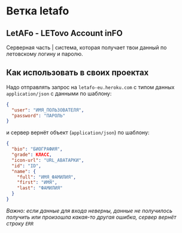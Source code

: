 # Ветка letafo
## LetAFo - LETovo Account inFO 

Серверная часть | система, которая получает твои данный по летовскому логину и паролю.

## Как использовать в своих проектах

Надо отправлять запрос на `letafo-eu.heroku.com` с типом данных `application/json` с данными по шаблону:

```json
{
  "user": "ИМЯ_ПОЛЬЗОВАТЕЛЯ",
  "password": "ПАРОЛЬ"
}
```

и сервер вернёт объект (`application/json`) по шаблону:
```json
{
  "bio": "БИОГРАФИЯ",
  "grade": КЛАСС,
  "icon-url": "URL_АВАТАРКИ",
  "id": "ID",
  "name": {
    "full": "ИМЯ_ФАМИЛИЯ",
    "first": "ИМЯ",
    "last": "ФАМИЛИЯ"
  }
}
```
*Важно: если данные для входа неверны, данные не получилось получить или произошла какая-то другая ошибка, сервер вернёт строку `ERR`*

